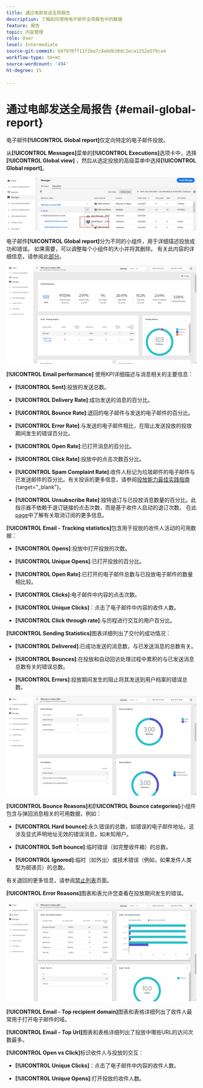 ```yaml
---
title: 通过电邮发送全局报告
description: 了解如何使用电子邮件全局报告中的数据
feature: 报告
topic: 内容管理
role: User
level: Intermediate
source-git-commit: b07970ff11f1ba7c4e6db30dc2eca1252a579ca4
workflow-type: tm+mt
source-wordcount: '494'
ht-degree: 1%

---
```


# 通过电邮发送全局报告 {#email-global-report}

电子邮件&#x200B;**[!UICONTROL Global report]**&#x200B;仅定向特定的电子邮件投放。

从&#x200B;**[!UICONTROL Messages]**&#x200B;菜单的&#x200B;**[!UICONTROL Executions]**&#x200B;选项卡中，选择&#x200B;**[!UICONTROL Global view]** ，然后从选定投放的高级菜单中选择&#x200B;**[!UICONTROL Global report]**。

![](../assets/global_report_3.png)

电子邮件&#x200B;**[!UICONTROL Global report]**&#x200B;分为不同的小组件，用于详细描述投放成功和错误。 如果需要，可以调整每个小组件的大小并将其删除。 有关此内容的详细信息，请参阅此[部分](global-report.md#modify-dashboard)。

![](../assets/global_report_4.png)

**[!UICONTROL Email performance]** 使用KPI详细描述与消息相关的主要信息：

* **[!UICONTROL Sent]**:投放的发送总数。

* **[!UICONTROL Delivery Rate]**:成功发送的消息的百分比。

* **[!UICONTROL Bounce Rate]**:退回的电子邮件与发送的电子邮件的百分比。

* **[!UICONTROL Error Rate]**:与发送的电子邮件相比，在阻止发送投放的投放期间发生的错误百分比。

* **[!UICONTROL Open Rate]**:已打开消息的百分比。

* **[!UICONTROL Click Rate]**:投放中的点击次数百分比。

* **[!UICONTROL Spam Complaint Rate]**:收件人标记为垃圾邮件的电子邮件与已发送邮件的百分比。有关投诉的更多信息，请参阅[投放能力最佳实践指南](https://experienceleague.adobe.com/docs/deliverability-learn/deliverability-best-practice-guide/metrics-for-deliverability/complaints.html#metrics-for-deliverability){target=&quot;_blank&quot;}。

* **[!UICONTROL Unsubscribe Rate]**:独特退订与已投放消息数量的百分比。此指示器不依赖于退订链接的点击次数，而是基于收件人启动的退订次数。 在此[page](../consent.md)中了解有关取消订阅的更多信息。

**[!UICONTROL Email - Tracking statistics]**&#x200B;包含用于投放的收件人活动的可用数据：

* **[!UICONTROL Opens]**:投放中打开投放的次数。

* **[!UICONTROL Unique Opens]**:已打开投放的百分比。

* **[!UICONTROL Open Rate]**:已打开的电子邮件总数与已投放电子邮件的数量相比较。

* **[!UICONTROL Clicks]**:电子邮件中内容的点击次数。

* **[!UICONTROL Unique Clicks]**：点击了电子邮件中内容的收件人数。

* **[!UICONTROL Click through rate]**:与历程进行交互的用户百分比。

**[!UICONTROL Sending Statistics]**&#x200B;图表详细列出了交付的成功情况：

* **[!UICONTROL Delivered]**:已成功发送的消息数，与已发送消息的总数有关。

* **[!UICONTROL Bounces]**:在投放和自动回访处理过程中累积的与已发送消息总数有关的错误总数。

* **[!UICONTROL Errors]**:投放期间发生的阻止将其发送到用户档案的错误总数。

![](../assets/global_report_5.png)

**[!UICONTROL Bounce Reasons]**&#x200B;和&#x200B;**[!UICONTROL Bounce categories]**&#x200B;小组件包含与弹回消息相关的可用数据，例如：

* **[!UICONTROL Hard bounce]**:永久错误的总数，如错误的电子邮件地址。这涉及显式声明地址无效的错误消息，如未知用户。

* **[!UICONTROL Soft bounce]**:临时错误（如完整收件箱）的总数。

* **[!UICONTROL Ignored]**:临时（如外出）或技术错误（例如，如果发件人类型为邮递员）的总数。

有关退回的更多信息，请参阅[禁止列表](../suppression-list.md)页面。

**[!UICONTROL Error Reasons]**&#x200B;图表和表允许您查看在投放期间发生的错误。

![](../assets/global_report_6.png)

**[!UICONTROL Email - Top recipient domain]**&#x200B;图表和表格详细列出了收件人最常用于打开电子邮件的域。

**[!UICONTROL Email - Top Url]**&#x200B;图表和表格详细列出了投放中哪些URL的访问次数最多。

**[!UICONTROL Open vs Click]**&#x200B;标识收件人与投放的交互：

* **[!UICONTROL Unique Clicks]**：点击了电子邮件中内容的收件人数。

* **[!UICONTROL Unique Opens]**:打开投放的收件人数。


